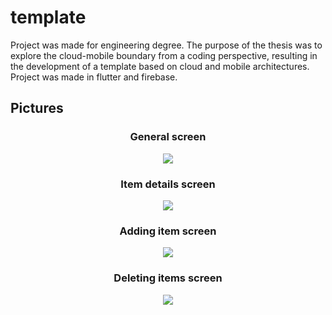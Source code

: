 # template

Project was made for engineering degree. The purpose of the thesis was to explore the cloud-mobile boundary from a coding perspective, resulting in the development of a template based on cloud and mobile architectures. Project was made in flutter and firebase.

## Pictures
<h3 align="center">General screen</h3>
<p align="center">
  <img src="https://github.com/LukaszSinica/templateProject/assets/64593019/ddc78227-bf6d-49df-8949-ffcaef61b5f7">  
</p>
<h3 align="center">Item details screen</h3>
<p align="center">
  <img src="https://github.com/LukaszSinica/templateProject/assets/64593019/e369915b-0955-47bf-aa7d-912fa49d28a7">  
</p>
<h3 align="center">Adding item screen</h3>
<p align="center">
  <img src="https://github.com/LukaszSinica/templateProject/assets/64593019/1c92783a-d0d0-4603-8dd6-cc38633db3e4">  
</p>
<h3 align="center">Deleting items screen</h3>
<p align="center">
  <img src="https://github.com/LukaszSinica/templateProject/assets/64593019/0f259ff1-9866-4d6f-aff1-e516236c920b">  
</p>
